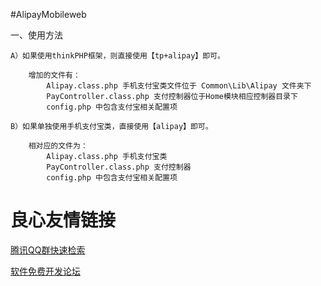 #AlipayMobileweb

一、使用方法

    A）如果使用thinkPHP框架，则直接使用【tp+alipay】即可。
    
        增加的文件有：
            Alipay.class.php 手机支付宝类文件位于 Common\Lib\Alipay 文件夹下
            PayController.class.php 支付控制器位于Home模块相应控制器目录下
            config.php 中包含支付宝相关配置项
        
    B）如果单独使用手机支付宝类，直接使用【alipay】即可。
    
        相对应的文件为：
            Alipay.class.php 手机支付宝类
            PayController.class.php 支付控制器
            config.php 中包含支付宝相关配置项

 # 良心友情链接

[腾讯QQ群快速检索](http://u.720life.cn/s/8cf73f7c)

[软件免费开发论坛](http://u.720life.cn/s/bbb01dc0)